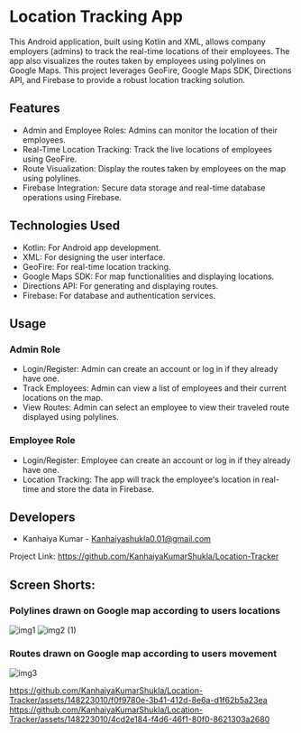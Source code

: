 
# Location Tracking App
This Android application, built using Kotlin and XML, allows company employers (admins) to track the real-time locations of their employees. The app also visualizes the routes taken by employees using polylines on Google Maps. This project leverages GeoFire, Google Maps SDK, Directions API, and Firebase to provide a robust location tracking solution.

## Features
* Admin and Employee Roles: Admins can monitor the location of their employees.
* Real-Time Location Tracking: Track the live locations of employees using GeoFire.
* Route Visualization: Display the routes taken by employees on the map using polylines.
* Firebase Integration: Secure data storage and real-time database operations using Firebase.
## Technologies Used
* Kotlin: For Android app development.
* XML: For designing the user interface.
* GeoFire: For real-time location tracking.
* Google Maps SDK: For map functionalities and displaying locations.
* Directions API: For generating and displaying routes.
* Firebase: For database and authentication services.

## Usage
### Admin Role
* Login/Register: Admin can create an account or log in if they already have one.
* Track Employees: Admin can view a list of employees and their current locations on the map.
* View Routes: Admin can select an employee to view their traveled route displayed using polylines.
### Employee Role
* Login/Register: Employee can create an account or log in if they already have one.
* Location Tracking: The app will track the employee's location in real-time and store the data in Firebase.

## Developers
* Kanhaiya Kumar - Kanhaiyashukla0.01@gmail.com

Project Link: https://github.com/KanhaiyaKumarShukla/Location-Tracker

## Screen Shorts:

### Polylines drawn on Google map according to users locations
![img1](https://github.com/KanhaiyaKumarShukla/Location-Tracker/assets/148223010/bddb1387-aae4-4489-8b01-09f1088d5e7c)
![img2 (1)](https://github.com/KanhaiyaKumarShukla/Location-Tracker/assets/148223010/23890e49-aa44-4e5d-a2a3-d5df5dfb25b0)


### Routes drawn on Google map according to users movement
![img3](https://github.com/KanhaiyaKumarShukla/Location-Tracker/assets/148223010/eddbc0f6-9d71-438d-a2eb-91fbffb103f6)

https://github.com/KanhaiyaKumarShukla/Location-Tracker/assets/148223010/f0f9780e-3b41-412d-8e6a-d1f62b5a23ea
https://github.com/KanhaiyaKumarShukla/Location-Tracker/assets/148223010/4cd2e184-f4d6-46f1-80f0-8621303a2680







